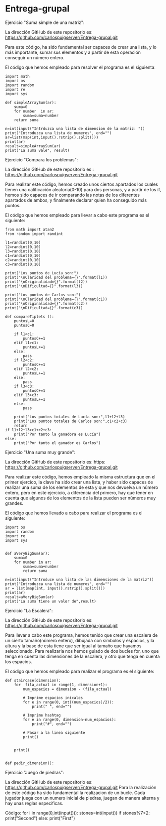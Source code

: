 # Entrega-grupal

Ejercicio "Suma simple de una matriz":

La dirección GitHub de este repositorio es: https://github.com/carlospuigserver/Entrega-grupal.git

Para este código, ha sido fundamental ser capaces de crear una lista, y lo más importante, sumar sus elementos y a partir de esta operación conseguir un número entero.

El código que hemos empleado para resolver el programa es el siguienta:
```
import math
import os
import random
import re
import sys

def simpleArraySum(ar):
    suma=0
    for number  in ar:
        suma=suma+number
    return suma

n=int(input("Intrduzca una lista de dimension de la matriz: "))
print("Introduzca una lista de numeros", end="")
ar=list(map(int,input().rstrip().split()))
print(ar)
result=simpleArraySum(ar)
print("La suma vale", result)
```





Ejercicio "Compara los problemas":

La dirección GitHub de este repositorio es : https://github.com/carlospuigserver/Entrega-grupal.git

Para realizar este código, hemos creado unos ciertos apartados los cuales tienen una calificación aleatoria(0-10) para dos personas, y a partir de los if, hemos sido capaces de ir comparando las notas de los diferentes apartados de ambos, y finalmente declarar quien ha conseguido más puntos.

El código que hemos empleado para llevar a cabo este programa es el siguiente:
```
from math import atan2
from random import randint

l1=randint(0,10)
l2=randint(0,10)
l3=randint(0,10)
c1=randint(0,10)
c2=randint(0,10)
c3=randint(0,10)

print("Los puntos de Lucía son:")
print("\nClaridad del problema={}".format(l1))
print("\nOriginalidad={}".format(l2))
print("\nDificultad={}".format(l3))

print("Los puntos de Carlos son:")
print("\nClaridad del problema={}".format(c1))
print("\nOriginalidad={}".format(c2))
print("\nDificultad={}".format(c3))

def compareTiplets ():
    puntosL=0
    puntosC=0

    if l1<c1:
        puntosC+=1
    elif l1>c1:
        puntosL+=1
    else:
        pass
    if l2<c2:
        puntosC+=1
    elif l2>c2:
        puntosL+=1
    else:
        pass
    if l3<c3:
        puntosC+=1
    elif l3>c3:
        puntosL+=1
    else:
        pass
    
    print("Los puntos totales de Lucía son:",l1+l2+l3)
    print("Los puntos totales de Carlos son:",c1+c2+c3)
    return
if l1+l2+l3>c1+c2+c3:
    print("Por tanto la ganadora es Lucía")
else:
    print("Por tanto el ganador es Carlos")
```



Ejercicio "Una suma muy grande":

La dirección GitHub de este repositorio es: https: https://github.com/carlospuigserver/Entrega-grupal.git

Para realizar este código, hemos empleado la misma estructura que en el primer ejercico, la clave ha sido crear una lista, y haber sido capaces de realizar una suma de los elementos de esta y que nos devuelva un número entero, pero en este ejercicio, a diferencia del primero, hay que tener en cuenta que algunos de los elementos de la lista pueden ser números muy grandes.

El código que hemos llevado a cabo para realizar el programa es el siguiente:

```import math
import os
import random
import re
import sys


def aVeryBigSum(ar):
    suma=0
    for number in ar:
        suma=suma+number
        return suma

n=int(input("Introduce una lista de las dimensiones de la matriz"))
print("Introduzca una lista de numeros", end="")
ar = list(map(int, input().rstrip().split()))
print(ar)
result=aVeryBigSum(ar)
print("La suma tiene un valor de",result)
```



Ejercicio "La Escalera":

La dirección GitHub de este repositorio es: https://github.com/carlospuigserver/Entrega-grupal.git

Para llevar a cabo este programa, hemos tenido que crear una escalera de un cierto tamaño(número entero), dibujada con símbolos y espacios, y la altura y la base de esta tiene que ser igual al tamaño que hayamos seleccionado. Para realizarla nos hemos guiado de dos bucles for, uno que tenga en cuenta las dimensiones de la escalera, y otro que tenga en cuenta los espacios.


El código que hemos empleado para realizar el programa es el siguiente:

```
def staircase(dimension):
    for  fila_actual in range(1, dimension+1):
        num_espacios = dimension - (fila_actual)

        # Imprime espacios inicales
        for e in range(0, int((num_espacios)/2)):
            print(" ", end="")

        # Imprime hashtag
        for e in range(0, dimension-num_espacios):
            print("#", end="")

        # Pasar a la linea siguiente
        print()


    print()


def pedir_dimension():
```



Ejercicio "Juego de piedras":

La dirección GitHub de este repositorio es: https://github.com/carlospuigserver/Entrega-grupal.git
Para la realización de este código ha sido fundamental la realizacion de un bucle. Cada jugador juega con un numero inicial de piedras, juegan de manera alterna 
y hay unas reglas especificas.

Código:
for i in range(0,int(input())):
    stones=int(input())
    if stones%7<2:
        print("Second") 
    else:
        print("First")   
        
        
      

